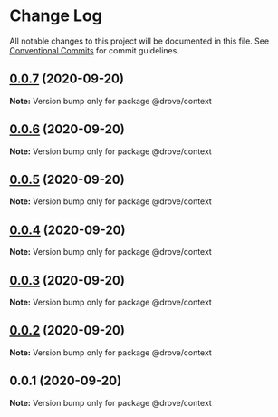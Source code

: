# Change Log

All notable changes to this project will be documented in this file.
See [Conventional Commits](https://conventionalcommits.org) for commit guidelines.

## [0.0.7](https://github.com/saiya/drove/compare/v0.0.6...v0.0.7) (2020-09-20)

**Note:** Version bump only for package @drove/context





## [0.0.6](https://github.com/saiya/drove/compare/v0.0.5...v0.0.6) (2020-09-20)

**Note:** Version bump only for package @drove/context





## [0.0.5](https://github.com/saiya/drove/compare/v0.0.4...v0.0.5) (2020-09-20)

**Note:** Version bump only for package @drove/context





## [0.0.4](https://github.com/saiya/drove/compare/v0.0.3...v0.0.4) (2020-09-20)

**Note:** Version bump only for package @drove/context





## [0.0.3](https://github.com/saiya/drove/compare/v0.0.2...v0.0.3) (2020-09-20)

**Note:** Version bump only for package @drove/context





## [0.0.2](https://github.com/saiya/drove/compare/v0.0.1...v0.0.2) (2020-09-20)

**Note:** Version bump only for package @drove/context





## 0.0.1 (2020-09-20)

**Note:** Version bump only for package @drove/context

